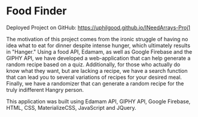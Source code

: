 # Food Finder
Deployed Project on GitHub: https://uphilgood.github.io/INeedArrays-Proj1

The motivation of this project comes from the ironic struggle of having no idea what to eat for dinner despite intense hunger, which ultimately results in "Hanger." Using a food API, Edamam, as well as Google Firebase and the GIPHY API, we have developed a web-application that can help generate a random recipe based on a quiz. Additionally, for those who actually do know what they want, but are lacking a recipe, we have a search function that can lead you to several variations of recipes for your desired meal. Finally, we have a randomizer that can generate a random recipe for the truly indifferent Hangry person.

This application was built using Edamam API, GIPHY API, Google Firebase, HTML, CSS, MaterializeCSS, JavaScript and JQuery.
